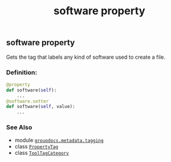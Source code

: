 ﻿---
title: software property
second_title: GroupDocs.Metadata for Python via .NET API References
description: 
type: docs
url: /python-net/groupdocs.metadata.tagging/tooltagcategory/software/
is_root: false
weight: 70
---

## software property


Gets the tag that labels any kind of software used to create a file.
### Definition:
```python
@property
def software(self):
    ...
@software.setter
def software(self, value):
    ...
```

### See Also
* module [`groupdocs.metadata.tagging`](../../)
* class [`PropertyTag`](/metadata/python-net/groupdocs.metadata.tagging/propertytag)
* class [`ToolTagCategory`](/metadata/python-net/groupdocs.metadata.tagging/tooltagcategory)

